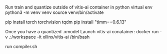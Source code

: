 Run train and quantize outside of vitis-ai container in python virtual env
python3 -m venv venv
source venv/bin/activate

pip install torch torchvision tqdm
pip install "timm==0.6.13"

Once you have a quantized .xmodel
Launch vitis-ai conatainer:
docker run -v .:/workspace -it xilinx/vitis-ai /bin/bash

run compiler.sh